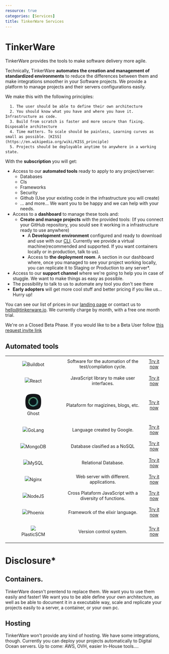 ```yaml
---
resource: true
categories: [Services]
title: TinkerWare Services
---
```

# TinkerWare

TinkerWare provides the tools to make software delivery more agile.

Technically, TinkerWare **automates the creation and management of standardized environments**
to reduce the differences between them and make integrations smoother in
your Software projects. We provide a platform to manage projects and their
servers configurations easily.

We make this with the following principles:

```
  1. The user should be able to define their own architecture
  2. You should know what you have and where you have it. Infrastructure as code.
  3. Build from scratch is faster and more secure than fixing. Disposable architecture
  4. Time matters. To scale should be painless, Learning curves as small as possible. [KISS](https://en.wikipedia.org/wiki/KISS_principle)
  5. Projects should be deployable anytime to anywhere in a working state.
```

With the **subscription** you will get:

  - Access to our **automated tools** ready to apply to any project/server:
    - Databases
    - CIs
    - Frameworks
    - Security
    - Github (Use your existing code in the infrastructure you will create)
    - ... and more...
      We want you to be happy and we can help with your needs.
  - Access to a **dashboard** to manage these tools and:
    - **Create and manage projects** with the provided tools: (If you connect your GitHub repository, you sould see it working in a infrastructure ready to use anywhere)
      - A **Development environment** configured and ready to download and use with our [CLI](https://asciinema.org/a/b02jff2p4eoxy4oqnj2wo6qnt). Currently we provide a virtual machine(recommended and supported. If you want containers locally or in production, talk to us).
      - Access to **the deployment room**. A section in our dashboard where, once you managed to see your project working locally, you can replicate it to Staging or Production to any server*.
  - Access to our **support channel** where we're going to help you in case of stuggle. We want to make things as easy as possible.
  - The possibility to talk to us to automate any tool you don't see there
  - **Early adopters** will get more cool stuff and better pricing if you like us... Hurry up!

You can see our list of prices in our [landing page](tinkerware.io) or contact us to hello@tinkerware.io. We currently charge by month, with a free one month trial.

We're on a Closed Beta Phase. If you would like to be a Beta User follow [this request invite link](https://docs.google.com/forms/d/e/1FAIpQLSchhpeugqAFifxxsq65LvLKYSG3oBmUT7V0v_eNM6c3toKcFA/viewform)

## Automated tools

|                                                                                                                                                             |                                                                |                                                      |
|:-----------------------------------------------------------------------------------------------------------------------------------------------------------:|:--------------------------------------------------------------:|:----------------------------------------------------:|
|<figure><img src="https://buildbot.net/img/nut.png" width="75">Buildbot</figure>                                                                             |   Software for the automation of the test/compilation cycle.   | [Try it now](https://goo.gl/forms/kulkyoOH9ky2rJbJ3) |
|<figure><img src="http://coenraets.org/present/react/img/react.png" width="50">React</figure>                                                                |     JavaScript library to make user interfaces.                | [Try it now](https://goo.gl/forms/kulkyoOH9ky2rJbJ3) |
|<figure><img src="https://raw.githubusercontent.com/docker-library/docs/c5b6d94dc8f0557925ab37ca43141c0efc5cc363/ghost/logo.png" width="50">Ghost</figure>   |          Plataform for magizines, blogs, etc.                  | [Try it now](https://goo.gl/forms/kulkyoOH9ky2rJbJ3) |
|<figure><img src="https://appmeup.co/assets/go-lg-437922578e98d945608b86883efaf9f8.png" width="75">GoLang</figure>                                           |           Language created by Google.                          | [Try it now](https://goo.gl/forms/kulkyoOH9ky2rJbJ3) |
|<figure><img src="https://upload.wikimedia.org/wikipedia/en/thumb/4/45/MongoDB-Logo.svg/1280px-MongoDB-Logo.svg.png" width="100">MongoDB</figure>            |              Database clasified as a NoSQL                     | [Try it now](https://goo.gl/forms/kulkyoOH9ky2rJbJ3) |
|<figure><img src="https://upload.wikimedia.org/wikipedia/en/thumb/6/62/MySQL.svg/640px-MySQL.svg.png" width="75">MySQL</figure>                              |              Relational Database.                              | [Try it now](https://goo.gl/forms/kulkyoOH9ky2rJbJ3) |
|<figure><img src="https://upload.wikimedia.org/wikipedia/commons/thumb/c/c5/Nginx_logo.svg/2000px-Nginx_logo.svg.png" width="50">Nginx</figure>              |                 Web server with different. applications.       | [Try it now](https://goo.gl/forms/kulkyoOH9ky2rJbJ3) |
|<figure><img src="https://dab1nmslvvntp.cloudfront.net/wp-content/uploads/2015/07/1436439824nodejs-logo.png" width="100">NodeJS</figure>                     | Cross Plataform JavaScript with a diversity of functions.      | [Try it now](https://goo.gl/forms/kulkyoOH9ky2rJbJ3) |
|<figure><img src="http://claudiordgz.github.io/Phoenix2D/assets/images/phoenix_logo_cropped_640.png" width="50">Phoenix</figure>                             |          Framework of the elixir language.                     | [Try it now](https://goo.gl/forms/kulkyoOH9ky2rJbJ3) |
|<figure><img src="http://radaxservices.com/images/plasticScm%20logo.png" width="100">PlasticSCM</figure>                                                     | Version control system.                                        | [Try it now](https://goo.gl/forms/kulkyoOH9ky2rJbJ3) |

# Disclosure*

## Containers.

TinkerWare doesn't prentend to replace them. We want you to use them easily and faster!
We want you to be able define your own architecture, as well as
be able to document it in a executable way, scale and replicate your projects easily to a server,
a container, or your own pc.

## Hosting

TinkerWare won't provide any kind of hosting.
We have some integrations, though. Currently you can deploy your projects automatically to
Digital Ocean servers. Up to come: AWS, OVH, easier In-House tools....
